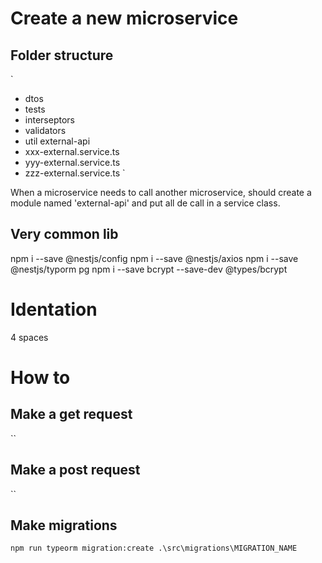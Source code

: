 # Create a new microservice

## Folder structure

`
<module>
  - dtos
  - tests
  - interseptors
  - validators
  - util
external-api
  - xxx-external.service.ts
  - yyy-external.service.ts
  - zzz-external.service.ts
`

When a microservice needs to call another microservice, should create a module named
'external-api' and put all de call in a service class.


## Very common lib

npm i --save @nestjs/config
npm i --save @nestjs/axios 
npm i --save @nestjs/typorm pg
npm i --save bcrypt --save-dev @types/bcrypt


# Identation

4 spaces


# How to

## Make a get request
``

## Make a post request
``

## Make migrations
`
 npm run typeorm migration:create .\src\migrations\MIGRATION_NAME
`